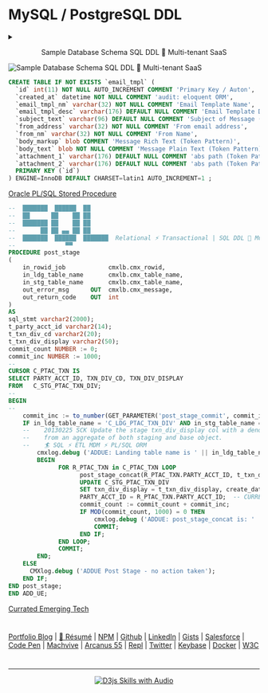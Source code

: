 # MySQL / PostgreSQL DDL


<details>
  <summary>
    <p align="center">
    Sample Database Schema SQL DDL 🍭 Multi-tenant SaaS
    </p>
  </summary>
  <p align="center">
  <img src="https://neodigm.github.io/vivid_vector_alphabet/wasm/vvs.svg" width="76" alt="Vivid Vector ✨ JavaScript && TypeScript && Go 🪐">
  <img src="https://neodigm.github.io/vivid_vector_alphabet/wasm/vvq.svg" width="76" alt="🚀TypeScript && Go">
  <img src="https://neodigm.github.io/vivid_vector_alphabet/wasm/vvl.svg" width="76" alt="Vivid Vector Skulduggery">
      <img src="https://neodigm.github.io/vivid_vector_alphabet/wasm/vvspace.svg" width="33" alt="Vivid Vector 👁️ D3 Parallax Three.js Greensock && WebGL 🍭">
  <img src="https://neodigm.github.io/vivid_vector_alphabet/wasm/vvd.svg" width="76" alt="Vivid Vector ✨ Cypress && JavaScript && TypeScript && Go 🪐">
  <img src="https://neodigm.github.io/vivid_vector_alphabet/wasm/vvd.svg" width="76" alt="Vivid Vector Skulduggery">
  <img src="https://neodigm.github.io/vivid_vector_alphabet/wasm/vvl.svg" width="76" alt="👁️ D3 Parallax Three.js Greensock && WebGL 🍭">
  </p>
</details>

  <img src="http://neodigm.github.io/eres_platform_2-14/scott_krause_database_er_design.webp" alt="Sample Database Schema SQL DDL 🐒 Multi-tenant SaaS">

```sql
CREATE TABLE IF NOT EXISTS `email_tmpl` (
  `id` int(11) NOT NULL AUTO_INCREMENT COMMENT 'Primary Key / Auton',
  `created_at` datetime NOT NULL COMMENT 'audit: eloquent ORM',
  `email_tmpl_nm` varchar(32) NOT NULL COMMENT 'Email Template Name',
  `email_tmpl_desc` varchar(176) DEFAULT NULL COMMENT 'Email Template Description',
  `subject_text` varchar(96) DEFAULT NULL COMMENT 'Subject of Message (Token Pattern)',
  `from_address` varchar(32) NOT NULL COMMENT 'From email address',
  `from_nm` varchar(32) NOT NULL COMMENT 'From Name',
  `body_markup` blob COMMENT 'Message Rich Text (Token Pattern)',
  `body_text` blob NOT NULL COMMENT 'Message Plain Text (Token Pattern)',
  `attachment_1` varchar(176) DEFAULT NULL COMMENT 'abs path (Token Pattern)',
  `attachment_2` varchar(176) DEFAULT NULL COMMENT 'abs path (Token Pattern)',
  PRIMARY KEY (`id`)
) ENGINE=InnoDB DEFAULT CHARSET=latin1 AUTO_INCREMENT=1 ;
```
<a href="https://gist.github.com/neodigm/a9272cbf44d4a35c134ddc90f530d38e" target="_blank">Oracle PL/SQL Stored Procedure</a>

```sql
--  ███████  ██████  ██      
--  ██      ██    ██ ██      
--  ███████ ██    ██ ██      
--       ██ ██ ▄▄ ██ ██      
--  ███████  ██████  ███████  Relational ⚡ Transactional | SQL DDL 🐒 Multi-tenant SaaS
--              ▀▀           
PROCEDURE post_stage
(
    in_rowid_job            cmxlb.cmx_rowid,
    in_ldg_table_name       cmxlb.cmx_table_name,
    in_stg_table_name       cmxlb.cmx_table_name,
    out_error_msg      OUT  cmxlb.cmx_message,
    out_return_code    OUT  int
)
AS
sql_stmt varchar2(2000);
t_party_acct_id varchar2(14);
t_txn_div_cd varchar2(20);
t_txn_div_display varchar2(50);
commit_count NUMBER := 0;
commit_inc NUMBER := 1000;
--
CURSOR C_PTAC_TXN IS
SELECT PARTY_ACCT_ID, TXN_DIV_CD, TXN_DIV_DISPLAY
FROM   C_STG_PTAC_TXN_DIV;
--
BEGIN
--
    commit_inc := to_number(GET_PARAMETER('post_stage_commit', commit_inc));
    IF in_ldg_table_name = 'C_LDG_PTAC_TXN_DIV' AND in_stg_table_name = 'C_STG_PTAC_TXN_DIV' THEN
    --    20130225 SCK Update the stage txn_div_display col with a denormalized string derived
    --    from an aggregate of both staging and base object. 
    --    🏄 SQL ⚡ ETL MDM ⚡ PL/SQL ORM
        cmxlog.debug ('ADDUE: Landing table name is ' || in_ldg_table_name || ' Staging table name is ' || in_stg_table_name);
        BEGIN
              FOR R_PTAC_TXN in C_PTAC_TXN LOOP
                    post_stage_concat(R_PTAC_TXN.PARTY_ACCT_ID, t_txn_div_display);
                    UPDATE C_STG_PTAC_TXN_DIV
                    SET txn_div_display = t_txn_div_display, create_date = sysdate WHERE TXN_DIV_CD = R_PTAC_TXN.TXN_DIV_CD AND
                    PARTY_ACCT_ID = R_PTAC_TXN.PARTY_ACCT_ID;  -- CURRENT OF C_PTAC_TXN;
                    commit_count := commit_count + commit_inc;
                    IF MOD(commit_count, 1000) = 0 THEN
                        cmxlog.debug ('ADDUE: post_stage_concat is: ' || commit_count || ':' || R_PTAC_TXN.PARTY_ACCT_ID || ' : ' || t_txn_div_display);
                        COMMIT;
                    END IF;
              END LOOP;
              COMMIT;
        END;
    ELSE
      CMXlog.debug ('ADDUE Post Stage - no action taken');
    END IF;
END post_stage;
END ADD_UE;
```

[Currated Emerging Tech](https://www.thescottkrause.com/tags/curated/)

#
[Portfolio Blog](https://www.theScottKrause.com) |
[🚀 Résumé](https://thescottkrause.com/Arcanus_Scott_C_Krause_2020.pdf) |
[NPM](https://www.npmjs.com/~neodigm) |
[Github](https://github.com/neodigm) |
[LinkedIn](https://www.linkedin.com/in/neodigm55/) |
[Gists](https://gist.github.com/neodigm?direction=asc&sort=created) |
[Salesforce](https://trailblazer.me/id/skrause) |
[Code Pen](https://codepen.io/neodigm24) |
[Machvive](https://machvive.com/) |
[Arcanus 55](https://www.arcanus55.com/) |
[Repl](https://repl.it/@neodigm) |
[Twitter](https://twitter.com/neodigm24) |
[Keybase](https://keybase.io/neodigm) |
[Docker](https://hub.docker.com/u/neodigm) |
[W3C](https://www.w3.org/users/123844)
#
---
<p align="center">
  <a target="_blank" href="https://www.thescottkrause.com/d3_datavis_skills.html">
  <img src="https://repository-images.githubusercontent.com/178555357/2b6ad880-7aa0-11ea-8dde-63e70187e3e9" title="D3js Skills with Audio">
  </a>
</p>
